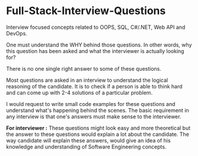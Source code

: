 # Full-Stack-Interview-Questions
Interview focused concepts related to OOPS, SQL, C#/.NET, Web API and DevOps.

One must understand the WHY behind those questions. 
In other words, why this question has been asked and what the interviewer is actually looking for?

There is no one single right answer to some of these questions. 

Most questions are asked in an interview to understand the logical reasoning of the candidate. It is to check if a person is able to think hard and can come up with 2-4 solutions of a particular problem.

I would request to write small code examples for these questions and understand what's happening behind the scenes. The basic requirement in any interview is that one's answers must make sense to the interviewer.

**For interviewer :** 
These questions might look easy and more theoretical but the answer to these questions would explain a lot about the candidate. 
The way candidate will explain these answers, would give an idea of his knowledge and understanding of Software Engineering concepts.


